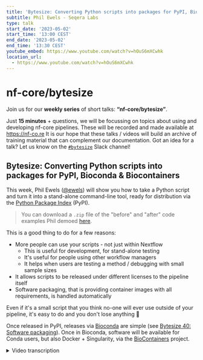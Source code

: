```yaml
---
title: 'Bytesize: Converting Python scripts into packages for PyPI, Bioconda & Biocontainers'
subtitle: Phil Ewels - Seqera Labs
type: talk
start_date: '2023-05-02'
start_time: '13:00 CEST'
end_date: '2023-05-02'
end_time: '13:30 CEST'
youtube_embed: https://www.youtube.com/watch?v=hOuS6mXCwhk
location_url:
  - https://www.youtube.com/watch?v=hOuS6mXCwhk
---
```


# nf-core/bytesize

Join us for our **weekly series** of short talks: **“nf-core/bytesize”**.

Just **15 minutes** + questions, we will be focussing on topics about using and developing nf-core pipelines.
These will be recorded and made available at <https://nf-co.re>
It is our hope that these talks / videos will build an archive of training material that can complement our documentation. Got an idea for a talk? Let us know on the [`#bytesize`](https://nfcore.slack.com/channels/bytesize) Slack channel!

## Bytesize: Converting Python scripts into packages for PyPI, Bioconda & Biocontainers

This week, Phil Ewels ([@ewels](https://github.com/ewels/)) will show you how to take a Python script and turn it into a stand-alone command-line tool, ready for distribution via the [Python Package Index](https://pypi.org/) (PyPI).

> You can download a `.zip` file of the "before" and "after" code examples Phil demoed [here](/assets/markdown_assets/events/2023/bytesize-python-packaging/python-packaging.zip).

This is a good thing to do for a few reasons:

- More people can use your scripts - not just within Nextflow
  - This is useful for development, for stand-alone testing
  - It's useful for people using other workflow managers
  - It helps when users are testing a method / debugging with small sample sizes
- It allows scripts to be released under different licenses to the pipeline itself
- Software packaging, that is providing container images with all requirements, is handled automatically

Even if it's a small script that you think no-one will ever use outside of your pipeline, it's easy to do and you don't lose anything 🙂

Once released in PyPI, releases via [Bioconda](https://bioconda.github.io/) are simple (see [Bytesize 40: Software packaging](https://nf-co.re/events/2022/bytesize-40-software-packaging)).
Once in Bioconda, software will be available for Conda users, but also Docker + Singularity, via the [BioContainers](https://biocontainers.pro/) project.

<details markdown="1"><summary>Video transcription</summary>
:::note
The content has been edited to make it reader-friendly
:::

[0:01](https://www.youtube.com/watch?v=hOuS6mXCwhk&t=1)
Hello, everyone, and welcome to this week's bytesize talk. I'm very happy to have Phil here, who is talking today about converting Python scripts into packages for PyPI, Bioconda, and biocontainers. It's your stage, Phil.

[0:17](https://www.youtube.com/watch?v=hOuS6mXCwhk&t=17)
Thank you. Hi, everybody. Thank you for joining me today. I'm going to have a little bit of fun together, hopefully. Today's talk was inspired by a conversation that's come up a few times within nf-core, which is when people have got scripts within a pipeline, so typically within a bin directory, or it could be within the exact shell block of a process. Instead of bundling that script with the pipeline, we instead prefer to package that script - or set of scripts - as a standalone software package instead. There are a few different reasons why we like to do this. Firstly, it makes the package and the analysis scripts available to anyone to use, even if they're not using Nextflow and not using this pipeline, so that's for the greater good of a community. More reusability, more visibility. It can sometimes help with licensing because we're no longer bundling and modifying code under potentially a different license within the nf-core repo, so the nf-core repo can be MIT and can just call this external tool. It also helps with software packaging, as Fran mentioned. For free, then we get a Docker image, a Singularity image, a Conda package, with all of the different requirements that you might need, so you don't need to spend a lot of time thinking about all the different, setting up custom Docker images and all this stuff. You just package your own scripts as its own standalone tool and you get all of that stuff for free, so, much better. All the maintenance can sit alongside the pipeline rather than integrated into the pipeline. It's a nice thing to do and for me, the main reason is that first one, which is that it makes the tool more usable for anyone, not necessarily tied to running within Nextflow, which I think is great because it's nice to use tools on a small scale and then to scale up to using a full size pipeline when you need it.

[2:16](https://www.youtube.com/watch?v=hOuS6mXCwhk&t=136)
I've told people in the past that this is easy, which it is, if you've done it lots of times before. But I thought it's probably time to put my money where my mouth is and actually show the process and hopefully convince you, too, that it isn't so bad. Now a few things to note before I kick off, firstly, I'm going to live code this. I have run through it earlier, so I've got a finished example on my side, which you can't see, which I will copy and paste from occasionally and hopefully refer to, if everything really goes wrong, but in the words of SpaceX, excitement is guaranteed because something will blow up at some point. So join me on that. Secondly, there are many, many ways to do this. My way is not necessarily the same as what I'm going to show and there are better ways to do things and probably recommendations that you should listen to from other people that are much better than mine. My aim today is to try and show you the easiest way to go from Python scripts to something on Bioconda, and I want to try and make that beginner friendly and as bytesized as possible.

[3:28](https://www.youtube.com/watch?v=hOuS6mXCwhk&t=208)
Let's start by sharing my screen up here and we will kick off. Spotlight my screen for everybody, so hopefully you can still see my face. To start off with a famous XKCD comic about Python environments, which are famously complicated packaging environments. We're going into something which is known for being difficult and varied, but that's fine. I'm going to keep it as simple as possible and you don't need to worry about all this stuff. I've got a little toy Python script here, it doesn't do very much, it just makes a plot and I wanted some input, so it takes a text file here, delete that now, called `title.txt` with some text in it. It reads that file in, sets it as a variable and sets the plot title to whatever it found and then it saves it. This is our starting point, I can try and run this now. If I do `python analysis.py`, there we go, we've got our plot and my nice plot, so it works, first step. This is where I'm assuming you're starting off, is you have a Python script which works.

[4:45](https://www.youtube.com/watch?v=hOuS6mXCwhk&t=285)
We have a few objectives to do, to take this script into a standalone Python package. Firstly we want to, as far as possible, make things optional and variable, so instead of having a fixed file name with a string like this, we want a better way to pass this information in to the tool, so we want to build the command line tool. We want to make it available ideally anywhere on the command line on the path, so make it into a proper command line tool rather than a script which you have to call using Python. We can call it "my_analysis_tool" or whatever and run that wherever. Once we've done all that stuff we want to package it up using Python packaging so that we have everything we need to push this package onto the Python package index, and we're going to focus on that. Once we've got this as a tool on PyPI, where anyone can install it, then the steps from PyPI to Conda is fairly easy. Once it's on Conda you get biocontainers for free which is the Docker image and the Singularity image. Really our destination for today is just Python packaging, just the PyPI. There's another talk, it's fairly old by now, but it's still totally valid, by Alex Peltzer on nf-core bytesize. It takes you from that Bioconda packaging steps, so you can follow on this this talk with that one. Hopefully that makes sense.

[6:14](https://www.youtube.com/watch?v=hOuS6mXCwhk&t=374)
First steps first, let's try and make this into a command line tool. Now there are a bunch of different ways to do this, probably the classic Python library to do command line parsing is called argpass, which many of you may be familiar with. Personally I've tended to use another package called "click", and more recently I am tending to use a package called "typer" which is actually based on "click". If I just use the right browser, this is URL, "typer"."Typer", gosh it's quite big, on a bigger screen it looks, I'll just make my window bigger just for a second so not reading anything here but just seeing what the website really looks like. It's got a really good website, it explains a lot about how to use it and you can click through the tutorial here and it tells you about everything, what's happening, why it works and the way it does and how to build something. We can start off with this, the simplest example, and we're going to say `import typer` here. Go up to the top, `import typer`, wrap our code in a function name. I can't copy from the VS code browser apparently, so I'm going to indent all of this code. Then I'm going to copy in that last bit which was there... my other window... down at the bottom.

[7:55](https://www.youtube.com/watch?v=hOuS6mXCwhk&t=475)
What's happening here? I'm importing a Python library called "typer", which is what we're using for the command line tool, I've put everything into a function which is just called `def __main__` and then at the bottom I've said `if __name__ == "__main__"`, so this is telling Python if this script is run directly, use "typer" to run this function. If I save that, now I can do Python analysis and nothing will happen, it should just work exactly the same, but I can do `python analysis --help` and you can see we're starting to get a command line tool come in here.

[8:27](https://www.youtube.com/watch?v=hOuS6mXCwhk&t=507)
Next up, let's get rid of this file, we don't really care about it being in the file, that was just a convenience, so I'm going to say let's instead pass the title as a command line option. With "typer" we just do that by adding a function argument to this function and I can get rid of this bit completely. To prove it I'll delete that file as well. Let's try again, do `python analysis --help` and sure enough now we have some help text saying, hey they are expecting a title, which is text and we have no default. If I try and run it without any arguments it will give me a nice error message. Now if I say "hello there", it's passed that in and our plot has a different title. That is our first step complete. We have a rudimentary command line interface and we have got rid of that file and we've now got command line options which makes it a much more usable flexible tool and that was not a lot of code I think you'll agree with me. With "typer" you can do many more things. You can obviously add lots more arguments here. You can say it should be an integer or boolean and it will craft the command line for you. You can use options instead of arguments so `--whatever`. You can set defaults, you can write help texts, loads of stuff like that. As you your tool becomes more advanced, maybe you dig into the type of documentation a little bit and learn about how to do that, but that's beyond the scope of today's talk.

[10:04](https://www.youtube.com/watch?v=hOuS6mXCwhk&t=604)
Next up, let's think about how to make this into an installable package and something we can run on the command line anywhere, those two things go together. If someone else comes and wants to run this package they're going to need to be able to import these same python packages, so I'm going to start off by making a new file called "requirements.txt" and I'm going to take these package names there and just pop them in there. We'll come back and use that in a minute and in the short term, if someone wanted to, they could now do `pip install -r requirements.txt` and that would install all the requirements for this tool. I'm also going to start moving stuff into some subdirectories and by convention I'm going to put it into a directory called "source". But it doesn't really matter, you can call it whatever you want. I'm going to call it "my_tool" and I'm going to move that python file up into that directory there. I'm also going to create a new file called `__init__.py`. This is a weird looking file name and it's a special case. By doing this in python, it tells the python packaging system that this folder's directory behaves as a python module, which is what we want to install later and so I can write add a docstring at the top saying "my_amazing_tool". I'm actually going to not put anything in here for now apart from a single variable which I'd put here by convention, but really you can do whatever you want. I'm going to call it again, use dunder - so double underscore -, version, double underscore, and also you know, semantic versioning 0.0.0.1 dev. We'll come back and use this variable a bit later, but for now it doesn't do anything.

[11:57](https://www.youtube.com/watch?v=hOuS6mXCwhk&t=717)
What else? We want to make the typer example slightly more complicated. We're gonna now create a typer app like this. We're going to get rid of this bit at the bottom, because we don't actually need that anymore if we're not going to be running it as a script. We're not going to be calling that python file directly. Get rid of that. We're going to now use a python decorator called `app.command()` here, to tell "typer" that this is a command to be used within the command line interface. This is a normal secondary set, but a first very simple example is so simple that you almost never use that with "typer". This is what you always do and then you can have multiple functions here decorated with command and you can have multiple sub-commands within your CLI, using that way and groups of sub-commands and all kinds of things. With nf-core we have grouped sub-commands. You do `nf-core module updates` for example and those are separate sub commands, so that's how you do it here. But for now, this would work in exactly the same way as the example I showed you a second ago.

[12:58](https://www.youtube.com/watch?v=hOuS6mXCwhk&t=778)
I'm going to add... because this is going to be a python package, it's really important to tell everybody about how to use it. I'm going to create a new LICENSE file. I am a fan of MIT, so I'm going to make it the MIT license and just paste in the text there that I've grabbed off the web and I'm going to make a README file, because this is going to turn up on github. We want people to know about what the tool is and how to use it, when they see the repo.

[13:27](https://www.youtube.com/watch?v=hOuS6mXCwhk&t=807)
Okay hopefully you're with me, that's all the simple stuff. Now we'll get on to a slightly more complicated bit about how to take this and make it installable. This is one of the bits where it gets very variable about how you can do it. Typically within python you can use a range of different installable python packages to do your python packaging. It's quite meta. There's a very old one called "discutils" which you shouldn't use and there's one called "setuptools" which is most common. That's what I'm going to use today. Other people like packaging setups such as one popular one called "poetry". There are quite a lot of them so if you have a preference, great, go for it. Maybe in the discussion afterwards people can suggest their favorites, but for now I'm going to stick with setuptools and I'm going to say `setup.py`, which again this gets a bit confusing, but you don't necessarily need and "setup.cfg". I should dump in here - you don't need to remember how to do this. I don't remember how to do this. I don't think anyone really remembers how to do this. I do some browsing, type in "setuptools.py.io", you can see there's quite good docs on this website for setuptools. They tell you how to do everything, they talk through it's quite easy to read and they also talk through all the different options of how to build this stuff. You can do it with what's called a "pyproject.toml" file, which is probably what I'll start doing soon when it becomes slightly more standard. There's a setup.cfg file, which is what I'm going to do now and there's also some documentation about the old school way of doing it which is "setup.py". Tor now the "setup.py" file is just for backwards compatibility.

[15:09](https://www.youtube.com/watch?v=hOuS6mXCwhk&t=909)
I'm going to do exactly what it tells me to do here. I'm going to say `import setuptools`, `setup()`, save and then I just forget about this file and never look at it again then everything else goes into this setup.cfg file and you can work through the examples here. For now I'm going to cheat for the sake of time and copy in the one I did earlier and just walk you through what these keys are quickly. Again I always copy this from the last project I did but you can copy it from the web very easily. "name" is important, "version" is important, because when you're updating a python package it needs to know which version number it is. And this then is using the special variable I set up here. Now if you look where it is, it's in the python module I made called "mytool" and the variable number is **version**. Here I'm saying, use an attribute, I could hard code it in this file if I wanted to, but I'm using it as an attribute and I'm using this variable which is under mytool **version**. You could call that whatever you want or you could just hard code it in this file. "Author", "description", "keywords", "license", "license files", "long descriptions" say it's markedown, that's just what shows on the PyPI website. "Classifiers" which are just categories, I always copy these without thinking. You can probably think a bit more about it if you want to. There is some slightly more interesting stuff down here. The minimum required version of python, which might be important for you. Where you put your source code, in this case I say look for any python modules you can find and look in the directory called source. If you call that something different you put that here and then that's looking for .init files like that. Then saying we require a bunch of other python packages here. Here I'm saying look at this file called requirements.text. If you didn't want to have that file for whatever reason you can also just list them in this file here as well.

[17:12](https://www.youtube.com/watch?v=hOuS6mXCwhk&t=1032)
Finally "console scripts". This is the bit which actually makes it into a command line tool and here we say I want to call my tool myawesometool. When someone types that into the command line, what I want python to do is to find the module called "mytool", which we've created here, with the init file. I've actually got this script called "analysis" here. Again, this file name could be whatever you want. Then look for a variable called "app". Here our variable is called. But I could also put a function name and stuff here as well, if I wanted to. For typer I'm going to say ".app".

[17:53](https://www.youtube.com/watch?v=hOuS6mXCwhk&t=1073)
Now, python will know what to do when I install my tool and... moment of truth, let's try and install it and see what breaks. Pip python package index uses pip and I'm going to say `pip install`. I could just do full stop for my current working directory and that will work, but I'm actually going to add the `-e` flag here, make it editable. What that does is, instead of copying all the files over to my python installation directory, it soft links them and that's really useful when developing locally because I can make edits to this file, hit save and adapt the reinstall tool every single time. I just am always in the habit of using `-e` pretty much all the time. Let's see what happens... yeah, it broke. "Setup not found". That's because I got the import wrong. `from setuptools import setup` and then set up search. I could have done set up like that, that should work as well. Let's try again. Great, you can see it's running through all those requirements. It's installing all the back end stuff which is like matplotlib and "typer", and it installed! So now, what did I call it? myawesometool! If I do `myawesometool --help`... Hooray! It works! Look at that, we've got a command line tool! Now I can run this wherever I am on my system. I don't have to be in this working directory anymore, doesn't matter if I... lets give an example... do testing. If I could do `myawesometool "This is a test"`. There we go. Now we've got that file created in there, because that was my working directory and sure enough, I got a nice title. Brilliant!

[20:03](https://www.youtube.com/watch?v=hOuS6mXCwhk&t=1203)
We have a command line tool, it installs locally, it works and it's got a nice command line interface. We're nearly there. The final thing then is to take this code and put it onto the python package index. If you start digging around on google, you will find instructions on how to do this and it will say run a whole load of command line functions. Run those, do this and that will publish it. There's a sandbox environment where you can test first and you have to sign up to PyPI, obviously, and register and create a project and everything. But my recommendation is to keep things simple and the only way I do it now is to do all of this through github actions and automate your publication of your package. That's all I'm going to show you today, because I can walk you through that quite easily and it's the same logic. If you've not used github actions before, the way it works is, you create a directory called `.github` - it's a hidden directory - and a subdirectory called `workflows`. In here I'm going to create a new file, which can be called anything "deploy-pypi.yaml".

[21:16](https://www.youtube.com/watch?v=hOuS6mXCwhk&t=1276)
Then I'm going to cheat and copy, because otherwise it's going to take me a while to type all this in. I'm going to walk you through it. This is a yaml file that tells github actions what to run and when to run it. We have a name up here, which can be anything, and firstly we have a trigger. This tells github: run this github action. Whenever this repository has a release and the event type is published, so whenever you create a new release on github and you click publish, this workflow will run and it'll run on a default branch. Then we have the meat of it. What is it actually doing? It's running on Ubuntu. It's checking out the source code first and setting up python. Now I install the dependencies manually here. I'm not totally sure if this is actually required or not, but it was in the last github actions I did, so I thought I'd do it again. First command is just upgrading pip itself and setting up setuptools and stuff. Then we do the `pip install .` command again, just to install whatever's in the current working directory. Now on github actions your tool is installed and then we run this python command with setup.py, which is just calling setuptools and saying `sdist`, the setuptools distribution and create a bdist_wheel. We don't need to know what that means or why it's there, but that's just the files that the python package index needs. Now it's built the distribution locally and then finally we publish it.

[22:40](https://www.youtube.com/watch?v=hOuS6mXCwhk&t=1360)
You can see where I copied it from. We publish it to the python package index. This is a check just to make sure if anyone has forked your repository. Don't bother trying to do this, because it obviously won't work. I usually just put this in, check if your github repository is called and then use this python package index action, which is a github action that someone else has written. I'm using a password and this is a github action sequence and this is an api token that you can get from the python package index website when you're logged in. That gives the github actions all the credentials it needs to be able to publish the python package for you. That's it. If everything works well, you stick all this on github you make it all lovely, you hit release and then you will be able to watch that workflow running and it will say "workflow published".

[23:33](https://www.youtube.com/watch?v=hOuS6mXCwhk&t=1413)
Remember to change this version when you run it more than once, because if you try and publish the same package twice with the same version number on python package index, it will fail. As long as you bump that, then everything should work and you should end up with a package on on pypi. When you have that package you'll be able to do name, that's I think that's what python package index uses. You'll be able to `pip install mytool` from anywhere. Anyone will be able to do that and it will just work and that's it. At that point you can pat yourself on your back, think how amazing the job you've just done is and how anyone can now use your analysis tools. Prepare yourself an onslaught of bug reports to github and take the next step and scaffold that pypi recipe into bioconda and do all the last stuff. But like I say, that's in a different talk and I'm not going to swamp everyone by talking about that too much today. Hopefully that made sense for everybody. Shout if you have any questions and I'd love to hear what workflows other people have and whether I made a mistake and if you think I should do it in a different way and if your way is better.

[24:42](https://www.youtube.com/watch?v=hOuS6mXCwhk&t=1482)
(host) Thank you so much. It's nice to see how some of the magic actually happens in the background. Do we have any questions from the audience?

(question) I've got one. Have you tried cookie cutter to automate all of this?

(answer) When I was prepping this with like five minutes to go, I was desperately trying to find a link for a really nice project which I've seen. I've spoken to the authors and I cannot remember the name of it. There's a few of them floating around but there's one definitely for bioinformatics where you can use a cookie cutter project and it scaffolds an entire python package index project for you, with all of this stuff in place. It's probably much better and quicker. I purposefully chose not to show that today, because I was thinking of going from someone who already has a script which is working through, and trying to explain what all the different stuff is doing. If you're starting from scratch I would absolutely do that and if anyone has any good links for projects or can remember the projects I'm talking about, please post them here or in slack.

(question cont.) I'll just drop the link in the chat. If someone doesn't know what we're talking about.

(answer cont) That links for cookie cutter itself, right, which is just like a generic templating tool. There are cookie cutter projects which people have created like template repositories. Specifically for python, if that makes sense.

[26:09](https://www.youtube.com/watch?v=hOuS6mXCwhk&t=1569)
(question) We do have another question in the chat. Someone is asking why not `pyprojects.toml`?

(answer) This is something else I was debating on the start. This is a bit of history here. When I started creating my first python projects you always used that `setup.py` file and you still can. It's a bit like how Nextflow config files are just a groovy script, where you can do whatever you like. `setup.py` is the same. It's just a python script, where you can do whatever you like.Which is wonderful and horrifying! Slowly over the last... the python community moves slowly... so for the last many years, there's been a move away from that way of doing things into more standardized file types and there are two which are being used: there's a `setup.config` file, which is exactly the same thing but in a structured file format, and the other one is `pyproject.toml`, which is the newer and better way of doing things. `pyproject.toml` is nice because it's also a standard for many other python tools with configs. If you want to use black to lint your code, which you should, because black is amazing, you'll put your settings in `pyproject.toml`. If you use, I don't know, mypy for type linting or any of these flake8 tools or whatever and it will be linting tools and stuff. They all stick their settings in `pyproject.toml`, which is great because you have one config file for everything to do with your python project. That is much nicer and you can also do all of your setuptools python stuff in there. There are a couple of things which I found I think are missing. Correct me if I'm wrong, I don't think you can point it to a `requirements.txt` file for all requirements. It's quite useful having that file sometimes, maybe it doesn't matter... I think the setup tools website says it's like in beta and it might change, so I thought I'd play it safe today and go for `setup.cfg`, which is newish, but fairly safe. But yeah, `pyproject.toml` is, if you can make it work for you, probably a nicer way to do it.

[28:13](https://www.youtube.com/watch?v=hOuS6mXCwhk&t=1693)
(host) We have some more comments. There was a link posted to Morris' cookie cutter package which has not been tried out, at least not by the person who posted it. It says ironically flake8 can't actually work with settings from pyproject.toml or at least couldn't a couple of months ago.

(speaker) Cookie cutter, this might look familiar to anyone who's used the nf-core template. We used to use cookie cutter for nf-core back in the early days and still use the underlying framework, which is called ginger. That's where this double squiggly brackets comes from, it's a templating system as you can see. Here you've got all these different settings, therefore with license options and a name and stuff and then these will go into all these double bracket things. The idea is, you do `cookie cutter run` or `cookie cutter`, I can't remember what the command is now build. Then you give it this github url and it will ask you a few questions which will just replace these defaults here. Then it will generate this package here, but with all the template placeholders filled in.

[29:26](https://www.youtube.com/watch?v=hOuS6mXCwhk&t=1766)
(host) Great! Do we have any more questions? It doesn't seem so. Thank you very much for this great talk. Before we wrap this up entirely I also have something to mention. Next week's bytesize talk is going to be one hour late. I will also post this again in the bytesize channel. Very interestingly there will be a talk from people that were part of the mentorship program. The deadline for the mentorship program just got extended, so it's actually for anyone who is still questioning if they should join or not. This is your chance to actually listening to people who have been part of it and they give some impressions. With this I would like to thank Phil again I would like to thank everyone who listened. Of course as usual, I would like to thank the Chan Zuckerberg Initiative for funding our talks and have a great week everyone.

</details>
